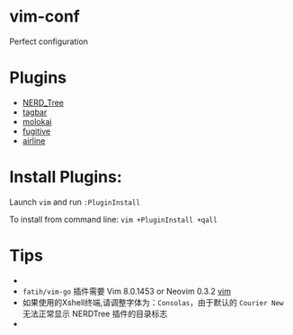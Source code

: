# vim-conf
Perfect configuration

# Plugins
* [NERD_Tree](https://github.com/scrooloose/nerdtree)
* [tagbar](https://github.com/majutsushi/tagbar/tree/70fix)
* [molokai](https://github.com/tomasr/molokai)
* [fugitive](https://github.com/tpope/vim-fugitive)
* [airline](https://github.com/vim-airline/vim-airline/)

# Install Plugins:

Launch `vim` and run `:PluginInstall`

To install from command line: `vim +PluginInstall +qall`

# Tips
* 
* `fatih/vim-go` 插件需要 Vim 8.0.1453 or Neovim 0.3.2  [vim](https://github.com/vim/vim)
* 如果使用的Xshell终端,请调整字体为：`Consolas`，由于默认的 `Courier New` 无法正常显示 NERDTree 插件的目录标志
* 

